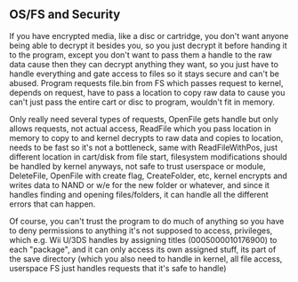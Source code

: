## OS/FS and Security
If you have encrypted media, like a disc or cartridge, you don't want anyone being able to decrypt it besides you, so you just decrypt it before handing it to the program, except you don't want to pass them a handle to the raw data cause then they can decrypt anything they want, so you just have to handle everything and gate access to files so it stays secure and can't be abused. Program requests file.bin from FS which passes request to kernel, depends on request, have to pass a location to copy raw data to cause you can't just pass the entire cart or disc to program, wouldn't fit in memory.

Only really need several types of requests, OpenFile gets handle but only allows requests, not actual access, ReadFile which you pass location in memory to copy to and kernel decrypts to raw data and copies to location, needs to be fast so it's not a bottleneck, same with ReadFileWithPos, just different location in cart/disk from file start, filesystem modifications should be handled by kernel anyways, not safe to trust userspace or module, DeleteFile, OpenFile with create flag, CreateFolder, etc, kernel encrypts and writes data to NAND or w/e for the new folder or whatever, and since it handles finding and opening files/folders, it can handle all the different errors that can happen.

Of course, you can't trust the program to do much of anything so you have to deny permissions to anything it's not supposed to access, privileges, which e.g. Wii U/3DS handles by assigning titles (0005000010176900) to each "package", and it can only access its own assigned stuff, its part of the save directory (which you also need to handle in kernel, all file access, userspace FS just handles requests that it's safe to handle)
